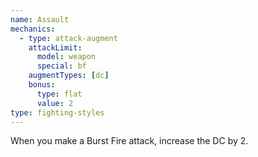 ```yaml
---
name: Assault
mechanics:
  - type: attack-augment
    attackLimit:
      model: weapon
      special: bf
    augmentTypes: [dc]
    bonus:
      type: flat
      value: 2
type: fighting-styles
---
```

When you make a Burst Fire attack, increase the DC by 2.

